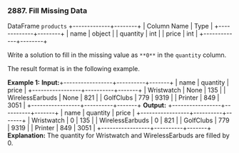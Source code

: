 ### 2887\. Fill Missing Data

DataFrame `products`
+-------------+--------+
| Column Name | Type   |
+-------------+--------+
| name        | object |
| quantity    | int    |
| price       | int    |
+-------------+--------+

Write a solution to fill in the missing value as `**0**` in the `quantity` column.

The result format is in the following example.

**Example 1:**
**Input:**+-----------------+----------+-------+
| name            | quantity | price |
+-----------------+----------+-------+
| Wristwatch      | None     | 135   |
| WirelessEarbuds | None     | 821   |
| GolfClubs       | 779      | 9319  |
| Printer         | 849      | 3051  |
+-----------------+----------+-------+
**Output:**
+-----------------+----------+-------+
| name            | quantity | price |
+-----------------+----------+-------+
| Wristwatch      | 0        | 135   |
| WirelessEarbuds | 0        | 821   |
| GolfClubs       | 779      | 9319  |
| Printer         | 849      | 3051  |
+-----------------+----------+-------+
**Explanation:** 
The quantity for Wristwatch and WirelessEarbuds are filled by 0.
